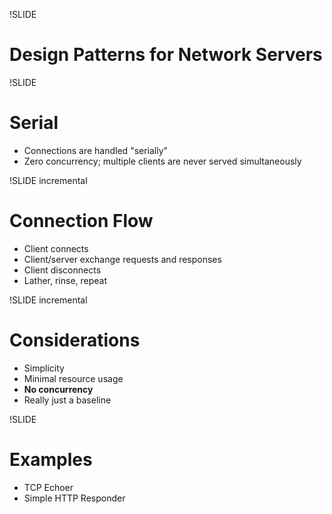!SLIDE

# Design Patterns for Network Servers

!SLIDE

# Serial

  * Connections are handled "serially"
  * Zero concurrency; multiple clients are never served simultaneously

!SLIDE incremental

# Connection Flow

  * Client connects
  * Client/server exchange requests and responses
  * Client disconnects
  * Lather, rinse, repeat

!SLIDE incremental

# Considerations

  * Simplicity
  * Minimal resource usage
  * **No concurrency**
  * Really just a baseline

!SLIDE

# Examples

  * TCP Echoer
  * Simple HTTP Responder

